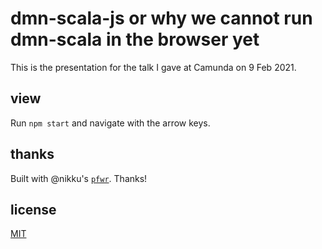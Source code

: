 # dmn-scala-js or why we cannot run dmn-scala in the browser yet

This is the presentation for the talk I gave at Camunda on 9 Feb 2021.

## view

Run `npm start` and navigate with the arrow keys.

## thanks

Built with @nikku's [`pfwr`](https://github.com/nikku/pfwr). Thanks!

## license

[MIT](./LICENSE)
